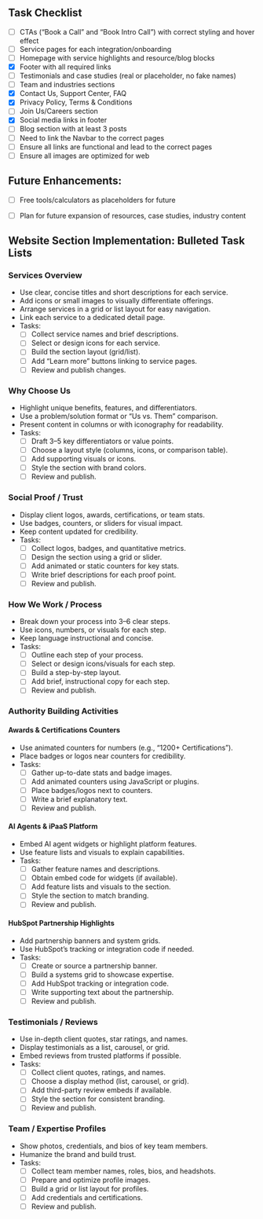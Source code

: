 ## **Task Checklist**

- [ ] CTAs (“Book a Call” and “Book Intro Call”) with correct styling and hover effect
- [ ] Service pages for each integration/onboarding
- [ ] Homepage with service highlights and resource/blog blocks
- [x] Footer with all required links
- [ ] Testimonials and case studies (real or placeholder, no fake names)
- [ ] Team and industries sections
- [x] Contact Us, Support Center, FAQ
- [x] Privacy Policy, Terms \& Conditions
- [ ] Join Us/Careers section
- [x] Social media links in footer
- [ ] Blog section with at least 3 posts
- [ ] Need to link the Navbar to the correct pages
- [ ] Ensure all links are functional and lead to the correct pages
- [ ] Ensure all images are optimized for web
## Future Enhancements:
- [ ] Free tools/calculators as placeholders for future
- [ ] Plan for future expansion of resources, case studies, industry content



## Website Section Implementation: Bulleted Task Lists

### Services Overview

- Use clear, concise titles and short descriptions for each service.
- Add icons or small images to visually differentiate offerings.
- Arrange services in a grid or list layout for easy navigation.
- Link each service to a dedicated detail page.
- Tasks:
  - [ ] Collect service names and brief descriptions.
  - [ ] Select or design icons for each service.
  - [ ] Build the section layout (grid/list).
  - [ ] Add “Learn more” buttons linking to service pages.
  - [ ] Review and publish changes.

### Why Choose Us

- Highlight unique benefits, features, and differentiators.
- Use a problem/solution format or “Us vs. Them” comparison.
- Present content in columns or with iconography for readability.
- Tasks:
  - [ ] Draft 3–5 key differentiators or value points.
  - [ ] Choose a layout style (columns, icons, or comparison table).
  - [ ] Add supporting visuals or icons.
  - [ ] Style the section with brand colors.
  - [ ] Review and publish.

### Social Proof / Trust

- Display client logos, awards, certifications, or team stats.
- Use badges, counters, or sliders for visual impact.
- Keep content updated for credibility.
- Tasks:
  - [ ] Collect logos, badges, and quantitative metrics.
  - [ ] Design the section using a grid or slider.
  - [ ] Add animated or static counters for key stats.
  - [ ] Write brief descriptions for each proof point.
  - [ ] Review and publish.

### How We Work / Process

- Break down your process into 3–6 clear steps.
- Use icons, numbers, or visuals for each step.
- Keep language instructional and concise.
- Tasks:
  - [ ] Outline each step of your process.
  - [ ] Select or design icons/visuals for each step.
  - [ ] Build a step-by-step layout.
  - [ ] Add brief, instructional copy for each step.
  - [ ] Review and publish.

### Authority Building Activities

#### Awards & Certifications Counters

- Use animated counters for numbers (e.g., “1200+ Certifications”).
- Place badges or logos near counters for credibility.
- Tasks:
  - [ ] Gather up-to-date stats and badge images.
  - [ ] Add animated counters using JavaScript or plugins.
  - [ ] Place badges/logos next to counters.
  - [ ] Write a brief explanatory text.
  - [ ] Review and publish.

#### AI Agents & iPaaS Platform

- Embed AI agent widgets or highlight platform features.
- Use feature lists and visuals to explain capabilities.
- Tasks:
  - [ ] Gather feature names and descriptions.
  - [ ] Obtain embed code for widgets (if available).
  - [ ] Add feature lists and visuals to the section.
  - [ ] Style the section to match branding.
  - [ ] Review and publish.

#### HubSpot Partnership Highlights

- Add partnership banners and system grids.
- Use HubSpot’s tracking or integration code if needed.
- Tasks:
  - [ ] Create or source a partnership banner.
  - [ ] Build a systems grid to showcase expertise.
  - [ ] Add HubSpot tracking or integration code.
  - [ ] Write supporting text about the partnership.
  - [ ] Review and publish.

### Testimonials / Reviews

- Use in-depth client quotes, star ratings, and names.
- Display testimonials as a list, carousel, or grid.
- Embed reviews from trusted platforms if possible.
- Tasks:
  - [ ] Collect client quotes, ratings, and names.
  - [ ] Choose a display method (list, carousel, or grid).
  - [ ] Add third-party review embeds if available.
  - [ ] Style the section for consistent branding.
  - [ ] Review and publish.

### Team / Expertise Profiles

- Show photos, credentials, and bios of key team members.
- Humanize the brand and build trust.
- Tasks:
  - [ ] Collect team member names, roles, bios, and headshots.
  - [ ] Prepare and optimize profile images.
  - [ ] Build a grid or list layout for profiles.
  - [ ] Add credentials and certifications.
  - [ ] Review and publish.
